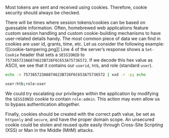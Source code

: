 Most tokens are sent and received using cookies. Therefore, cookie security should always be checked.

There will be times where session tokens/cookies can be based on guessable information. Often, homebrewed web applications feature custom session handling and custom cookie-building mechanisms to have user-related details handy. The most common piece of data we can find in cookies are user id, grants, time, etc. Let us consider the following example:
![[cookie-tampering.png]]
Line 4 of the server’s response shows a `Set-Cookie` header that sets a `SESSIONID` to `757365723A6874623B726F6C653A75736572`. If we decode this hex value as ASCII, we see that it contains our `userid`, `htb`, and role (standard `user`).
```bash
echo -n 757365723A6874623B726F6C653A75736572 | xxd -r -p; echo

user:htb;role:user
```
We could try escalating our privileges within the application by modifying the `SESSIONID` cookie to contain `role:admin`. This action may even allow us to bypass authentication altogether.

Finally, cookies should be created with the correct path value, be set as `httponly` and `secure`, and have the proper domain scope. An unsecured cookie could be stolen and reused quite easily through Cross-Site Scripting (XSS) or Man in the Middle (MitM) attacks.